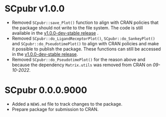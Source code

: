 # SCpubr v1.0.0
- Removed `SCpubr::save_Plot()` function to align with CRAN policies that the package should not write to the file system. The code is still available in the [v1.0.0-dev-stable release](https://github.com/enblacar/SCpubr/releases/tag/v1.0.0-dev-stable) .
- Removed `SCpubr::do_LigandReceptorPlot()`, `SCpubr::do_SankeyPlot()` and `SCpubr::do_PseudotimePlot()` to align with CRAN policies and make it possible to publish the package. These functions can still be accessed in the [v1.0.0-dev-stable release](https://github.com/enblacar/SCpubr/releases/tag/v1.0.0-dev-stable).
- Removed `SCpubr::do_PseudotimePlot()` for the reason above and because the dependency `Matrix.utils` was removed from CRAN on *09-10-2022*. 

# SCpubr 0.0.0.9000

- Added a `NEWS.md` file to track changes to the package.
- Prepare package for submission to CRAN.
